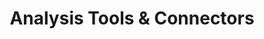 ---
linktitle: Analysis Tools & Connectors
title: Analysis Tools & Connectors
sitemap:
  priority: 1.0
---